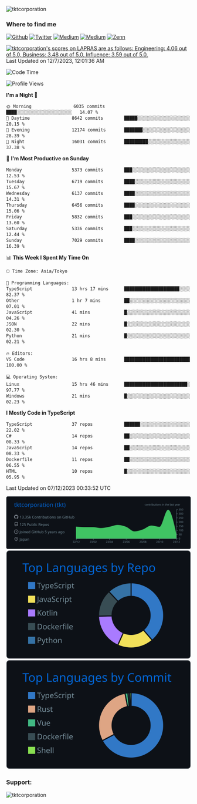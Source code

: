 <p align="left"> <img src="https://komarev.com/ghpvc/?username=tktcorporation&label=Profile%20views&color=0e75b6&style=flat" alt="tktcorporation" /> </p>

<h3>Where to find me</h3>
<p>
<a href="https://github.com/tktcorporation" target="_blank"><img alt="Github" src="https://img.shields.io/badge/GitHub-%2312100E.svg?&style=for-the-badge&logo=Github&logoColor=white" /></a>
<a href="https://twitter.com/tktcorporation" target="_blank"><img alt="Twitter" src="https://img.shields.io/badge/twitter-%231DA1F2.svg?&style=for-the-badge&logo=twitter&logoColor=white" /></a>
<a href="https://www.linkedin.com/in/tktcorporation" target="_blank"><img alt="Medium" src="https://img.shields.io/badge/linkdin-0a66c2.svg?&style=for-the-badge&logo=linkedin&logoColor=white" /></a>
<a href="https://qiita.com/tktcorporation" target="_blank"><img alt="Medium" src="https://img.shields.io/badge/qiita-55C500.svg?&style=for-the-badge&logo=qiita&logoColor=white" /></a>
<a href="https://zenn.dev/tktcorporation" target="_blank"><img alt="Zenn" src="https://img.shields.io/badge/Zenn-3EA8FF.svg?&style=for-the-badge&logo=Zenn&logoColor=white" /></a>
</p>

<!--START_SECTION:lapras-card-->
<p ><a href="https://lapras.com/public/tktcorporation" target="_blank" rel="noopener noreferrer"><img alt="tktcorporation's scores on LAPRAS are as follows: Engineering: 4.06 out of 5.0, Business: 3.48 out of 5.0, Influence: 3.59 out of 5.0." src="https://lapras-card-generator.vercel.app/api/svg?e=4.06&b=3.48&i=3.59&b1=%23232323&b2=%236d6d6d&i1=%23212121&i2=%23818181&l=en" width="300" ></a>  
Last Updated on 12/7/2023, 12:01:36 AM</p>
<!--END_SECTION:lapras-card-->
  
<!--START_SECTION:waka-->
![Code Time](http://img.shields.io/badge/Code%20Time-1%2C313%20hrs%2012%20mins-blue)

![Profile Views](http://img.shields.io/badge/Profile%20Views-1-blue)

**I'm a Night 🦉** 

```text
🌞 Morning                6035 commits        ████░░░░░░░░░░░░░░░░░░░░░   14.07 % 
🌆 Daytime                8642 commits        █████░░░░░░░░░░░░░░░░░░░░   20.15 % 
🌃 Evening                12174 commits       ███████░░░░░░░░░░░░░░░░░░   28.39 % 
🌙 Night                  16031 commits       █████████░░░░░░░░░░░░░░░░   37.38 % 
```
📅 **I'm Most Productive on Sunday** 

```text
Monday                   5373 commits        ███░░░░░░░░░░░░░░░░░░░░░░   12.53 % 
Tuesday                  6719 commits        ████░░░░░░░░░░░░░░░░░░░░░   15.67 % 
Wednesday                6137 commits        ████░░░░░░░░░░░░░░░░░░░░░   14.31 % 
Thursday                 6456 commits        ████░░░░░░░░░░░░░░░░░░░░░   15.06 % 
Friday                   5832 commits        ███░░░░░░░░░░░░░░░░░░░░░░   13.60 % 
Saturday                 5336 commits        ███░░░░░░░░░░░░░░░░░░░░░░   12.44 % 
Sunday                   7029 commits        ████░░░░░░░░░░░░░░░░░░░░░   16.39 % 
```


📊 **This Week I Spent My Time On** 

```text
🕑︎ Time Zone: Asia/Tokyo

💬 Programming Languages: 
TypeScript               13 hrs 17 mins      █████████████████████░░░░   82.37 % 
Other                    1 hr 7 mins         ██░░░░░░░░░░░░░░░░░░░░░░░   07.01 % 
JavaScript               41 mins             █░░░░░░░░░░░░░░░░░░░░░░░░   04.26 % 
JSON                     22 mins             █░░░░░░░░░░░░░░░░░░░░░░░░   02.30 % 
Python                   21 mins             █░░░░░░░░░░░░░░░░░░░░░░░░   02.21 % 

🔥 Editors: 
VS Code                  16 hrs 8 mins       █████████████████████████   100.00 % 

💻 Operating System: 
Linux                    15 hrs 46 mins      ████████████████████████░   97.77 % 
Windows                  21 mins             █░░░░░░░░░░░░░░░░░░░░░░░░   02.23 % 
```

**I Mostly Code in TypeScript** 

```text
TypeScript               37 repos            ██████░░░░░░░░░░░░░░░░░░░   22.02 % 
C#                       14 repos            ██░░░░░░░░░░░░░░░░░░░░░░░   08.33 % 
JavaScript               14 repos            ██░░░░░░░░░░░░░░░░░░░░░░░   08.33 % 
Dockerfile               11 repos            ██░░░░░░░░░░░░░░░░░░░░░░░   06.55 % 
HTML                     10 repos            █░░░░░░░░░░░░░░░░░░░░░░░░   05.95 % 
```




 Last Updated on 07/12/2023 00:33:52 UTC
<!--END_SECTION:waka-->

[![](https://raw.githubusercontent.com/tktcorporation/tktcorporation/master/profile-summary-card-output/github_dark/0-profile-details.svg)](https://github.com/vn7n24fzkq/github-profile-summary-cards)
[![](https://raw.githubusercontent.com/tktcorporation/tktcorporation/master/profile-summary-card-output/github_dark/1-repos-per-language.svg)](https://github.com/vn7n24fzkq/github-profile-summary-cards) [![](https://raw.githubusercontent.com/tktcorporation/tktcorporation/master/profile-summary-card-output/github_dark/2-most-commit-language.svg)](https://github.com/vn7n24fzkq/github-profile-summary-cards)

<h3 align="left">Support:</h3>
<p><a href="https://www.buymeacoffee.com/tktcorporation"> <img align="left" src="https://cdn.buymeacoffee.com/buttons/v2/default-yellow.png" height="50" width="210" alt="tktcorporation" /></a></p><br><br>
